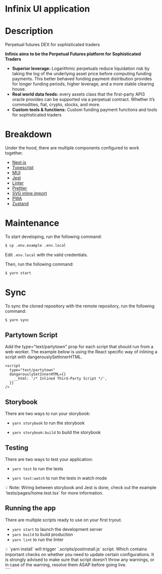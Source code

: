 # Infinix UI application

# Description

Perpetual futures DEX for sophisticated traders

**Infinix aims to be the Perpetual Futures platform for Sophisticated Traders**
- **Superior leverage:** Logarithmic perpetuals reduce liquidation risk by taking the log of the underlying asset price before computing funding payments. This better behaved funding payment distribution provides for longer funding periods, higher leverage, and a more stable clearing house.
- **Real world data feeds:** every assets class that the first-party API3 oracle provides can be supported via a perpetual contract. Whether it’s commodities, fiat, crypto, stocks, and more.
- **Custom tools & functions:** Custom funding payment functions and tools for sophisticated traders

# Breakdown

Under the hood, there are multiple components configured to work together.

- [Next.js](https://nextjs.org/)
- [Typescript](https://www.typescriptlang.org/)
- [MUI](https://mui.com/)
- [Jest](https://jestjs.io/)
- [Linter](https://eslint.org/)
- [Prettier](https://prettier.io/)
- [SVG inline import](https://github.com/gregberge/svgr)
- [PWA](https://github.com/shadowwalker/next-pwa)
- [Zustand](https://github.com/pmndrs/zustand)

# Maintenance

To start developing, run the following command:

```bash
$ cp .env.example .env.local
```

Edit `.env.local` with the valid credentials.

Then, run the following command:

```bash
$ yarn start
```

# Sync

To sync the cloned repository with the remote repository, run the following command:

```bash
$ yarn sync
```

## Partytown Script

Add the type="text/partytown" prop for each script that should run from a web worker. The example below is using the React specific way of inlining a script with dangerouslySetInnerHTML.

```
<script
  type="text/partytown"
  dangerouslySetInnerHTML={{
    __html: '/* Inlined Third-Party Script */',
  }}
/>
```

## Storybook

There are two ways to run your storybook:

- `yarn storybook` to run the storybook

- `yarn storybook:build` to build the storybook

## Testing

There are two ways to test your application:

- `yarn test` to run the tests

- `yarn test:watch` to run the tests in watch mode

<aside>
💡 Note: Wiring between storybook and Jest is done, check out the example `tests/pages/home.test.tsx` for more information.

</aside>

## Running the app

There are multiple scripts ready to use on your first tryout.

- `yarn start` to launch the development server
- `yarn build` to build production
- `yarn lint` to run the linter

<aside>
💡 `yarn install` will trigger `.scripts/postinstall.js` script. Which contains important checks on whether you need to update certain configurations. It is strongly advised to make sure that script doesn’t throw any warnings, or in case of the warning, resolve them ASAP before going live.

</aside>
````
